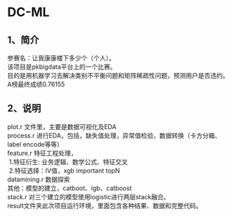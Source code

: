# DC-ML
## 1、简介
参赛名：让我康康楼下多少个（个人）。<br>
该项目是pkbigdata平台上的一个比赛。<br>
目的是用机器学习去解决类别不平衡问题和矩阵稀疏性问题，预测用户是否违约。<br>
A榜最终成绩0.76155<br>
## 2、说明
plot.r 文件里，主要是数据可视化及EDA<br>
process.r 进行EDA，包括，缺失值处理，异常值检验，数据转换（卡方分箱、label encode等等）<br>
feature.r 特征工程处理，<br>
&nbsp;1.特征衍生: 业务逻辑、数学公式、特征交叉<br>
&nbsp;2.特征选择：IV值，xgb important topN<br>
datamining.r 数据探索<br>
其他：模型的建立，catboot、lgb、catboost<br>
stack.r 对三个建立的模型使用logistic进行两层stack融合。<br>
result文件夹此次项目运行环境，里面包含各种结果、数据和完整代码。<br>
